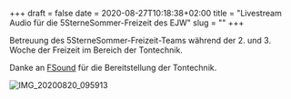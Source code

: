 +++
draft = false
date = 2020-08-27T10:18:38+02:00
title = "Livestream Audio für die 5SterneSommer-Freizeit des EJW"
slug = ""
+++

Betreuung des 5SterneSommer-Freizeit-Teams während der 2. und 3. Woche der Freizeit im Bereich der Tontechnik.

Danke an [FSound](https://fsound.de) für die Bereitstellung der Tontechnik.

![IMG_20200820_095913](/IMG_20200820_095913.png)
